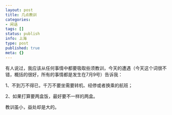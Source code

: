 ```yaml
---
layout: post
title: 几点教训
categories:
- 闲话
tags: []
status: publish
info: 上海
type: post
published: true
meta: {}
---
```


有人说过，我应该从任何事情中都要吸取些须教训，今天的遭遇（今天这个词很不错，概括的很好，所有的事情都是发生在7月9号）告诉我：

1、不到万不得已，千万不要坐需要转机、经停或者换乘的航班；

2、如果打算要两盒饭，最好要不一样的两盒。

教训虽小，益处却是大的。
